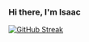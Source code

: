 ### Hi there, I'm Isaac

[![GitHub Streak](https://github-readme-streak-stats.herokuapp.com?user=isaacmtz90&theme=hacker-inverted)](https://git.io/streak-stats)
